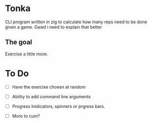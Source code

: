 # Tonka
 CLI program written in zig to calculate how many reps need to be done given a game. Gawd i need to explain that better

## The goal
Exercise a little more.

# To Do
- [ ] Have the exercise choesn at random
- [ ] Ability to add command line arguments
- [ ] Progress Inidicators, spinners or prgress bars.
- [ ] More to cum?

